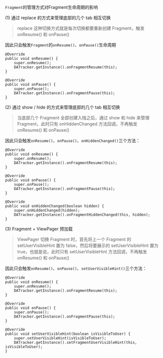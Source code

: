 `Fragment`的管理方式对Fragment生命周期的影响

(1) 通过 replace 的方式来管理底部的几个 tab 相互切换

> replace 这种切换方式就是每次切换都要重新创建 Fragment，触发 onResume() 和 onPause()

因此只会触发`Fragment`的`onResume()`、`onPause()`生命周期

    @Override
    public void onResume() {
        super.onResume();
        DATracker.getInstance().onFragmentResume(this);
    }

    @Override
    public void onPause() {
        super.onPause();
        DATracker.getInstance().onFragmentPause(this);
    }

(2) 通过 show / hide 的方式来管理底部的几个 tab 相互切换

> 当底部几个 Fragment 全部创建入栈之后，通过 show 和 hide 来管理 Fragment，此时只有 onHiddenChanged 方法回调，不再触发 onResume() 和 onPause()

因此只会触发`onResume()`、`onPause()`、`onHiddenChanged()`三个方法：

    @Override
    public void onResume() {
        super.onResume();
        DATracker.getInstance().onFragmentResume(this);
    }

    @Override
    public void onPause() {
        super.onPause();
        DATracker.getInstance().onFragmentPause(this);
    }

    @Override
    public void onHiddenChanged(boolean hidden) {
        super.onHiddenChanged(hidden);
        DATracker.getInstance().onFragmentHiddenChanged(this, hidden);
    }
	
(3) Fragment + ViewPager 预加载

> ViewPager 切换 Fragment 时，首先将上一个 Fragment 的 setUserVisibleHint 置为 false，然后将要展示的 setUserVisibleHint 置为 true，也就是说，此时只有 setUserVisibleHint 方法回调，不再触发 onResume() 和 onPause()

因此只会触发`onResume()`、`onPause()`、`setUserVisibleHint()`三个方法：

    @Override
    public void onResume() {
        super.onResume();
        DATracker.getInstance().onFragmentResume(this);
    }

    @Override
    public void onPause() {
        super.onPause();
        DATracker.getInstance().onFragmentPause(this);
    }

    @Override
    public void setUserVisibleHint(boolean isVisibleToUser) {
        super.setUserVisibleHint(isVisibleToUser);
        DATracker.getInstance().setFragmentUserVisibleHint(this, isVisibleToUser);
    }
	